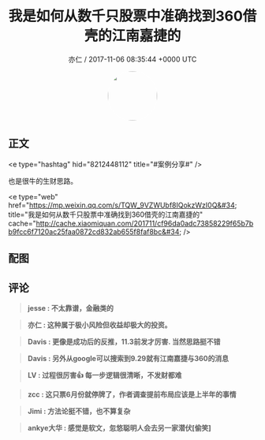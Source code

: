 <h1 align="center">我是如何从数千只股票中准确找到360借壳的江南嘉捷的</h1>
<p align="center">
    <a>亦仁 / 2017-11-06 08:35:44 &#43;0000 UTC</a>
</p>

<div align="center">
    <img src="https://images.zsxq.com/Fn3NQqCN8nuGF86yZPXSbEsl0mb3?e=1590940799&amp;token=kIxbL07-8jAj8w1n4s9zv64FuZZNEATmlU_Vm6zD:pfbNc8W3hS0oYG_hyXXh_rHMHuc=" width="100" height="100" style="border:1px solid;border-radius:50%; color:#ffffff"/>
</div>

## 正文

<div>
&lt;e type=&#34;hashtag&#34; hid=&#34;8212448112&#34; title=&#34;#案例分享#&#34; /&gt;  

也是很牛的生财思路。 

&lt;e type=&#34;web&#34; href=&#34;https://mp.weixin.qq.com/s/TQW_9VZWUbf8IQokzWzI0Q&#34; title=&#34;我是如何从数千只股票中准确找到360借壳的江南嘉捷的&#34; cache=&#34;http://cache.xiaomiquan.com/201711/cf96da0adc73858229f65b7bb9fcc6f7120ac25faa0872cd832ab655f8faf8bc&#34; /&gt;
</div>

## 配图
<div class="image" align="center">

</div>

## 评论

<div align="left">
<div>

<blockquote >
<span> <strong>jesse : 不太靠谱，金融类的 </strong></span>
</blockquote>

<blockquote >
<span> <strong>亦仁 : 这种属于极小风险但收益却极大的投资。 </strong></span>
</blockquote>

<blockquote >
<span> <strong>Davis : 更像是成功后的反推，11.3前发才厉害. 当然思路挺不错 </strong></span>
</blockquote>

<blockquote >
<span> <strong>Davis : 另外从google可以搜索到9.29就有江南嘉捷与360的消息 </strong></span>
</blockquote>

<blockquote >
<span> <strong>LV : 过程很厉害👍 每一步逻辑很清晰，不发财都难 </strong></span>
</blockquote>

<blockquote >
<span> <strong>zcc : 这只票6月份就停牌了，作者调查提前布局应该是上半年的事情 </strong></span>
</blockquote>

<blockquote >
<span> <strong>Jimi : 方法论挺不错，也不算复杂 </strong></span>
</blockquote>

<blockquote >
<span> <strong>ankye大华 : 感觉是软文，忽悠聪明人会去另一家潜伏[偷笑] </strong></span>
</blockquote>

</div>
</div>